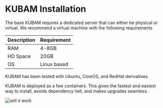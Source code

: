 # KUBAM Installation

The base KUBAM requires a dedicated server that can either be physical or virtual.  We recommend a virtual machine with the following requirements

| Description | Requirement |
| ----------- | ----------- |
| RAM         | 4-8GB       |
| HD Space    | 20GB        |
| OS          | Linux based |

KUBAM has been tested with Ubuntu, CoreOS, and RedHat derivatives. 

KUBAM is deployed as a few containers. This gives the fastest and easiest way to install, avoids dependency hell, and makes upgrades seamless. 


![will it work](https://imgs.xkcd.com/comics/will_it_work.png)